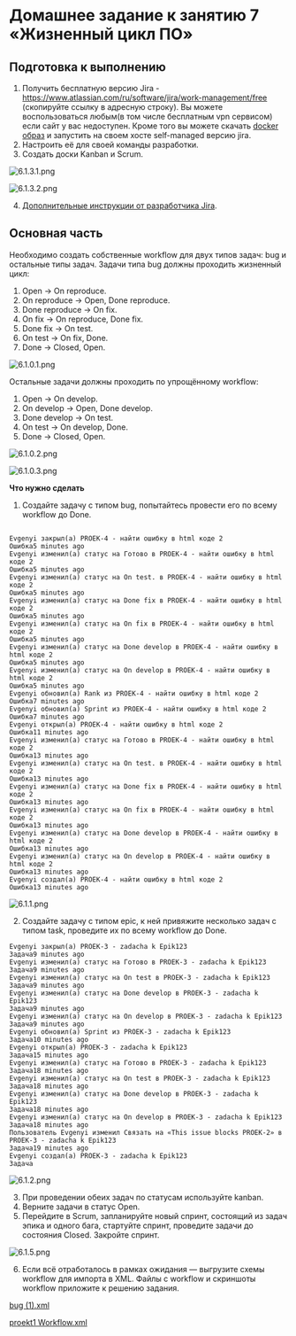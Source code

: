 # Домашнее задание к занятию 7 «Жизненный цикл ПО»

## Подготовка к выполнению

1. Получить бесплатную версию Jira - https://www.atlassian.com/ru/software/jira/work-management/free (скопируйте ссылку в адресную строку). Вы можете воспользоваться любым(в том числе бесплатным vpn сервисом) если сайт у вас недоступен. Кроме того вы можете скачать [docker образ](https://hub.docker.com/r/atlassian/jira-software/#) и запустить на своем хосте self-managed версию jira.
2. Настроить её для своей команды разработки.
3. Создать доски Kanban и Scrum.

![6.1.3.1.png](picture%2F6.1.3.1.png)

![6.1.3.2.png](picture%2F6.1.3.2.png)

4. [Дополнительные инструкции от разработчика Jira](https://support.atlassian.com/jira-cloud-administration/docs/import-and-export-issue-workflows/).

## Основная часть

Необходимо создать собственные workflow для двух типов задач: bug и остальные типы задач. Задачи типа bug должны проходить жизненный цикл:

1. Open -> On reproduce.
2. On reproduce -> Open, Done reproduce.
3. Done reproduce -> On fix.
4. On fix -> On reproduce, Done fix.
5. Done fix -> On test.
6. On test -> On fix, Done.
7. Done -> Closed, Open.

![6.1.0.1.png](picture%2F6.1.0.1.png)

Остальные задачи должны проходить по упрощённому workflow:

1. Open -> On develop.
2. On develop -> Open, Done develop.
3. Done develop -> On test.
4. On test -> On develop, Done.
5. Done -> Closed, Open.

![6.1.0.2.png](picture%2F6.1.0.2.png)

![6.1.0.3.png](picture%2F6.1.0.3.png)

**Что нужно сделать**

1. Создайте задачу с типом bug, попытайтесь провести его по всему workflow до Done. 

```commandline

Evgenyi закрыл(а) PROEK-4 - найти ошибку в html коде 2
Ошибка5 minutes ago
Evgenyi изменил(а) статус на Готово в PROEK-4 - найти ошибку в html коде 2
Ошибка5 minutes ago
Evgenyi изменил(а) статус на On test. в PROEK-4 - найти ошибку в html коде 2
Ошибка5 minutes ago
Evgenyi изменил(а) статус на Done fix в PROEK-4 - найти ошибку в html коде 2
Ошибка5 minutes ago
Evgenyi изменил(а) статус на On fix в PROEK-4 - найти ошибку в html коде 2
Ошибка5 minutes ago
Evgenyi изменил(а) статус на Done develop в PROEK-4 - найти ошибку в html коде 2
Ошибка5 minutes ago
Evgenyi изменил(а) статус на On develop в PROEK-4 - найти ошибку в html коде 2
Ошибка5 minutes ago
Evgenyi обновил(а) Rank из PROEK-4 - найти ошибку в html коде 2
Ошибка7 minutes ago
Evgenyi обновил(а) Sprint из PROEK-4 - найти ошибку в html коде 2
Ошибка7 minutes ago
Evgenyi открыл(а) PROEK-4 - найти ошибку в html коде 2
Ошибка11 minutes ago
Evgenyi изменил(а) статус на Готово в PROEK-4 - найти ошибку в html коде 2
Ошибка13 minutes ago
Evgenyi изменил(а) статус на On test. в PROEK-4 - найти ошибку в html коде 2
Ошибка13 minutes ago
Evgenyi изменил(а) статус на Done fix в PROEK-4 - найти ошибку в html коде 2
Ошибка13 minutes ago
Evgenyi изменил(а) статус на On fix в PROEK-4 - найти ошибку в html коде 2
Ошибка13 minutes ago
Evgenyi изменил(а) статус на Done develop в PROEK-4 - найти ошибку в html коде 2
Ошибка13 minutes ago
Evgenyi изменил(а) статус на On develop в PROEK-4 - найти ошибку в html коде 2
Ошибка13 minutes ago
Evgenyi создал(а) PROEK-4 - найти ошибку в html коде 2
Ошибка13 minutes ago
```
![6.1.1.png](picture%2F6.1.1.png)

2. Создайте задачу с типом epic, к ней привяжите несколько задач с типом task, проведите их по всему workflow до Done. 


```commandline
Evgenyi закрыл(а) PROEK-3 - zadacha k Epik123
Задача9 minutes ago
Evgenyi изменил(а) статус на Готово в PROEK-3 - zadacha k Epik123
Задача9 minutes ago
Evgenyi изменил(а) статус на On test в PROEK-3 - zadacha k Epik123
Задача9 minutes ago
Evgenyi изменил(а) статус на Done develop в PROEK-3 - zadacha k Epik123
Задача9 minutes ago
Evgenyi изменил(а) статус на On develop в PROEK-3 - zadacha k Epik123
Задача9 minutes ago
Evgenyi обновил(а) Sprint из PROEK-3 - zadacha k Epik123
Задача10 minutes ago
Evgenyi открыл(а) PROEK-3 - zadacha k Epik123
Задача15 minutes ago
Evgenyi изменил(а) статус на Готово в PROEK-3 - zadacha k Epik123
Задача18 minutes ago
Evgenyi изменил(а) статус на On test в PROEK-3 - zadacha k Epik123
Задача18 minutes ago
Evgenyi изменил(а) статус на Done develop в PROEK-3 - zadacha k Epik123
Задача18 minutes ago
Evgenyi изменил(а) статус на On develop в PROEK-3 - zadacha k Epik123
Задача18 minutes ago
Пользователь Evgenyi изменил Связать на «This issue blocks PROEK-2» в PROEK-3 - zadacha k Epik123
Задача19 minutes ago
Evgenyi создал(а) PROEK-3 - zadacha k Epik123
Задача
```
![6.1.2.png](picture%2F6.1.2.png)

3. При проведении обеих задач по статусам используйте kanban. 
4. Верните задачи в статус Open.
5. Перейдите в Scrum, запланируйте новый спринт, состоящий из задач эпика и одного бага, стартуйте спринт, проведите задачи до состояния Closed. Закройте спринт.

![6.1.5.png](picture%2F6.1.5.png)

6. Если всё отработалось в рамках ожидания — выгрузите схемы workflow для импорта в XML. Файлы с workflow и скриншоты workflow приложите к решению задания.

[bug (1).xml](picture%2Fbug%20%281%29.xml)

[proekt1 Workflow.xml](picture%2Fproekt1%20Workflow.xml)


